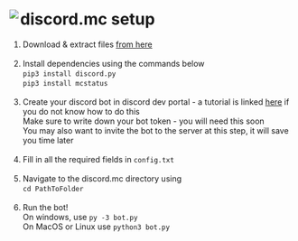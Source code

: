 <h1>
    <img align="left" src="https://img.icons8.com/dusk/64/000000/minecraft-logo.png"/>discord.mc setup
</h1>
<p>
    <ol>
        <li>
            Download & extract files <a href="https://github.com/mattmoody05/discord.mc/archive/master.zip">from here</a>
        </li>
        <br>
        <li>
            Install dependencies using the commands below
            <br>
            <code>pip3 install discord.py</code>
            <br>
            <code>pip3 install mcstatus</code>
        </li>
        <br>
        <li>
            Create your discord bot in discord dev portal - a tutorial is linked <a href="https://discordpy.readthedocs.io/en/latest/discord.html">here</a> if you do not know how to do this
            <br>
            Make sure to write down your bot token - you will need this soon
            <br>
            You may also want to invite the bot to the server at this step, it will save you time later
        </li>
        <br>
        <li>
            Fill in all the required fields in <code>config.txt</code>
        </li>
        <br>
        <li>
            Navigate to the discord.mc directory using
            <br>
            <code>cd PathToFolder</code>
        </li>
        <br>
        <li>
            Run the bot!
            <br>
            On windows, use <code>py -3 bot.py</code>
            <br>
            On MacOS or Linux use <code>python3 bot.py</code>
        </li>
    </ol>
</p>